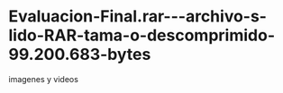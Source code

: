# Evaluacion-Final.rar---archivo-s-lido-RAR-tama-o-descomprimido-99.200.683-bytes
imagenes y videos
